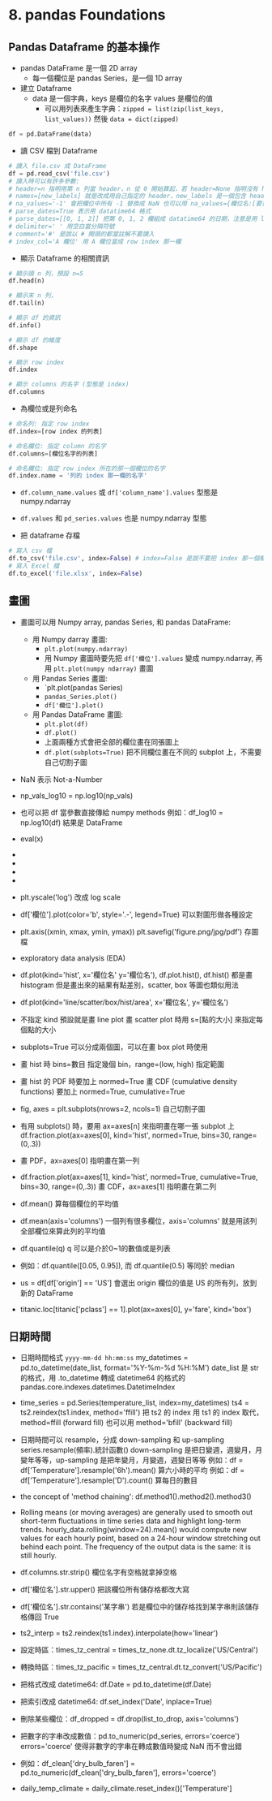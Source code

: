 # 8. pandas Foundations

## Pandas Dataframe 的基本操作
* pandas DataFrame 是一個 2D array 
  * 每一個欄位是 pandas Series，是一個 1D array
* 建立 Dataframe
  * data 是一個字典，keys 是欄位的名字 values 是欄位的值
    * 可以用列表來產生字典：`zipped = list(zip(list_keys, list_values))` 然後 `data = dict(zipped)`
```python
df = pd.DataFrame(data)
```
* 讀 CSV 檔到 Dataframe
```python
# 讀入 file.csv 成 DataFrame
df = pd.read_csv('file.csv')
# 讀入時可以有許多參數:
# header=n 指明用第 n 列當 header，n 從 0 開始算起，若 header=None 指明沒有 header
# names=[new_labels] 就是改成用自己指定的 header，new_labels 是一個包含 header 的列表，指明每一個欄位的名字
# na_values='-1' 會把欄位中所有 -1 替換成 NaN 也可以用 na_values={欄位名:[要替換成 NaN 的列表]}
# parse_dates=True 表示用 datatime64 格式
# parse_dates=[[0, 1, 2]] 把第 0, 1, 2 欄組成 datatime64 的日期，注意是用 list of list
# delimiter=' ' 用空白當分隔符號
# comment='#' 是說以 # 開頭的都當註解不要讀入
# index_col='A 欄位' 用 A 欄位當成 row index 那一欄
```
* 顯示 Dataframe 的相關資訊
```python
# 顯示頭 n 列，預設 n=5
df.head(n)

# 顯示末 n 列，
df.tail(n)

# 顯示 df 的資訊
df.info()

# 顯示 df 的維度
df.shape

# 顯示 row index
df.index

# 顯示 columns 的名字 (型態是 index)
df.columns
```
* 為欄位或是列命名
```python
# 命名列: 指定 row index
df.index=[row index 的列表]

# 命名欄位: 指定 column 的名字
df.columns=[欄位名字的列表]

# 命名欄位: 指定 row index 所在的那一個欄位的名字
df.index.name = '列的 index 那一欄的名字'
```
* `df.column_name.values` 或 `df['column_name'].values` 型態是 numpy.ndarray
* `df.values` 和 `pd_series.values` 也是 numpy.ndarray 型態

* 把 dataframe 存檔
```python
# 寫入 csv 檔
df.to_csv('file.csv', index=False) # index=False 是說不要把 index 那一個欄位寫入 csv，加上 sep='\t' 變成用 tab 分隔 (預設是用 , 分隔)
# 寫入 Excel 檔
df.to_excel('file.xlsx', index=False) 
```
## 畫圖
* 畫圖可以用 Numpy array, pandas Series, 和 pandas DataFrame:
  * 用 Numpy darray 畫圖:
    * `plt.plot(numpy.ndarray)`
    * 用 Numpy 畫圖時要先把 `df['欄位'].values` 變成 numpy.ndarray, 再用 `plt.plot(numpy ndarray)` 畫圖
  * 用 Pandas Series 畫圖:
    * `plt.plot(pandas Series)
    *  `pandas_Series.plot()`
    *  `df['欄位'].plot()`
  * 用 Pandas DataFrame 畫圖:
    * `plt.plot(df)` 
    * `df.plot()`
    * 上面兩種方式會把全部的欄位畫在同張圖上 
    * `df.plot(subplots=True)` 把不同欄位畫在不同的 subplot 上，不需要自己切割子圖

* NaN 表示 Not-a-Number
- np_vals_log10 = np.log10(np_vals)
- 也可以把 df 當參數直接傳給 numpy methods 例如：df_log10 = np.log10(df) 結果是 DataFrame
- eval(x)
-  


- 
- 
- 
- plt.yscale('log') 改成 log scale
- df['欄位'].plot(color='b', style='.-', legend=True) 可以對圖形做各種設定
- plt.axis((xmin, xmax, ymin, ymax))
plt.savefig('figure.png/jpg/pdf') 存圖檔


- exploratory data analysis (EDA)
- df.plot(kind='hist', x='欄位名' y='欄位名'), df.plot.hist(), df.hist() 都是畫 histogram 但是畫出來的結果有點差別，scatter, box 等圖也類似用法
- df.plot(kind='line/scatter/box/hist/area', x='欄位名', y='欄位名')
- 不指定 kind 預設就是畫 line plot
畫 scatter plot 時用 s=[點的大小] 來指定每個點的大小
- subplots=True 可以分成兩個圖，可以在畫 box plot 時使用
- 畫 hist 時 bins=數目 指定幾個 bin，range=(low, high) 指定範圍
- 畫 hist 的 PDF 時要加上 normed=True 畫 CDF (cumulative density functions) 要加上 normed=True, cumulative=True
- fig, axes = plt.subplots(nrows=2, ncols=1) 自己切割子圖
- 有用 subplots() 時，要用 ax=axes[n] 來指明畫在哪一張 subplot 上
df.fraction.plot(ax=axes[0], kind='hist', normed=True, bins=30, range=(0,.3))
- 畫 PDF，ax=axes[0] 指明畫在第一列
- df.fraction.plot(ax=axes[1], kind='hist', normed=True, cumulative=True, bins=30, range=(0,.3)) 畫 CDF，ax=axes[1] 指明畫在第二列
- df.mean() 算每個欄位的平均值
- df.mean(axis='columns') 一個列有很多欄位，axis='columns' 就是用該列全部欄位來算此列的平均值
- df.quantile(q) q 可以是介於0~1的數值或是列表
- 例如：df.quantile([0.05, 0.95]), 而 df.quantile(0.5) 等同於 median
- us = df[df['origin'] == 'US'] 會選出 origin 欄位的值是 US 的所有列，放到新的 DataFrame
- titanic.loc[titanic['pclass'] == 1].plot(ax=axes[0], y='fare', kind='box')


## 日期時間
* 日期時間格式 `yyyy-mm-dd hh:mm:ss`
my_datetimes = pd.to_datetime(date_list, format='%Y-%m-%d %H:%M') date_list 是 str 的格式，用 .to_datetime 轉成 datetime64 的格式的 pandas.core.indexes.datetimes.DatetimeIndex
- time_series = pd.Series(temperature_list, index=my_datetimes)
ts4 = ts2.reindex(ts1.index, method='ffill') 把 ts2 的 index 用 ts1 的 index 取代，method=ffill (forward fill) 也可以用 method='bfill' (backward fill)

- 日期時間可以 resample，分成 down-sampling 和 up-sampling
series.resample(頻率).統計函數()
down-sampling 是把日變週，週變月，月變年等等，up-sampling 是把年變月，月變週，週變日等等
例如：df = df['Temperature'].resample('6h').mean() 算六小時的平均
例如：df = df['Temperature'].resample('D').count() 算每日的數目
- the concept of 'method chaining': df.method1().method2().method3()
- Rolling means (or moving averages) are generally used to smooth out short-term fluctuations in time series data and highlight long-term trends.
hourly_data.rolling(window=24).mean() would compute new values for each hourly point, based on a 24-hour window stretching out behind each point. The frequency of the output data is the same: it is still hourly.
- df.columns.str.strip() 欄位名字有空格就拿掉空格
- df['欄位名'].str.upper() 把該欄位所有儲存格都改大寫
- df['欄位名'].str.contains('某字串') 若是欄位中的儲存格找到某字串則該儲存格傳回 True
- ts2_interp = ts2.reindex(ts1.index).interpolate(how='linear')

- 設定時區：times_tz_central = times_tz_none.dt.tz_localize('US/Central')
- 轉換時區：times_tz_pacific = times_tz_central.dt.tz_convert('US/Pacific')

- 把格式改成 datetime64: df.Date = pd.to_datetime(df.Date)
- 把索引改成 datetime64: df.set_index('Date', inplace=True)

- 刪除某些欄位：df_dropped = df.drop(list_to_drop, axis='columns')

- 把數字的字串改成數值：pd.to_numeric(pd_series, errors='coerce') errors='coerce' 使得非數字的字串在轉成數值時變成 NaN 而不會出錯
- 例如：df_clean['dry_bulb_faren'] = pd.to_numeric(df_clean['dry_bulb_faren'], errors='coerce')
- daily_temp_climate = daily_climate.reset_index()['Temperature']
